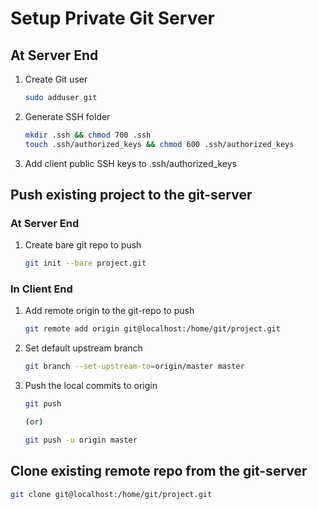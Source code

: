 # Setup Private Git Server

## At Server End

1. Create Git user

   ```bash
   sudo adduser git
   ```

2. Generate SSH folder

   ```bash
   mkdir .ssh && chmod 700 .ssh
   touch .ssh/authorized_keys && chmod 600 .ssh/authorized_keys
   ```

3. Add client public SSH keys to .ssh/authorized_keys

## Push existing project to the git-server

### At Server End

1. Create bare git repo to push

   ```bash
   git init --bare project.git
   ```

### In Client End

1. Add remote origin to the git-repo to push

   ```bash
   git remote add origin git@localhost:/home/git/project.git
   ```

2. Set default upstream branch

   ```bash
   git branch --set-upstream-to=origin/master master
   ```

3. Push the local commits to origin

   ```bash
   git push

   (or)

   git push -u origin master
   ```

## Clone existing remote repo from the git-server

   ```bash
   git clone git@localhost:/home/git/project.git
   ```
